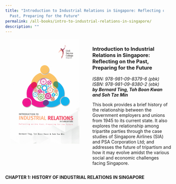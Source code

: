 ```yaml
---
title: "Introduction to Industrial Relations in Singapore: Reflecting on the
  Past, Preparing for the Future"
permalink: /all-books/intro-to-industrial-relations-in-singapore/
description: ""
---
```

<style>

	
.grid-container {
	display: grid;
	grid-template-columns: 50% 50%;
	grid-gap: 5%
	}
	
img {
		object-fit: contain;
		width: 100%;
		height: 80%;
	}	



</style>


<div class="grid-container">
	<div class="grid-child"><img src="/images/Books/Introduction%20to%20Industrial%20Relations%20in%20Singapore.png"></div>
	<div class="grid-child">
		<h3>Introduction to Industrial Relations in Singapore: Reflecting on the Past, Preparing for the Future</h3>
		<i>ISBN: 978-981-09-8379-6 (pbk)</i><br>
		<i>ISBN: 978-981-09-8380-2 (ebk)</i><br>
		<b><i>by Bernard Ting, Toh Boon Kwan and Soh Tze Min</i></b>
		<p>This book provides a brief history of the relationship between the Government employers and unions from 1945 to its current state. It also explores the relationship among tripartite parties through the case studies of Singapore Airlines (SIA) and PSA Corporation Ltd; and addresses the future of tripartism and how it may evolve amidst the various social and economic challenges facing Singapore.</p>
	</div>

</div>



<div>

<p><b>CHAPTER 1: HISTORY OF INDUSTRIAL RELATIONS IN SINGAPORE</b></p>
<p><b></b></p>
<p><b></b></p>
<p><b></b></p>
<p><b></b></p>



</div>